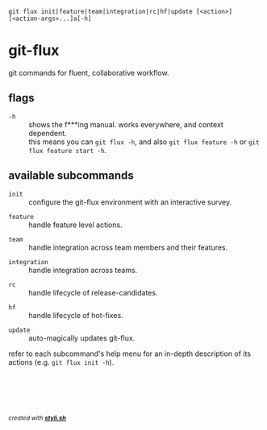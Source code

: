 
    git flux init|feature|team|integration|rc|hf|update [<action>] [<action-args>...]a[-h]

# git-flux

git commands for fluent, collaborative workflow.

## flags

<dl>
	<dt><code>-h</code></dt>
	<dd>shows the f***ing manual. works everywhere, and context dependent.<br/>
this means you can <code>git flux -h</code>, and also <code>git flux feature -h</code> or <code>git flux feature start -h</code>.<br/></dd>
</dl>

## available subcommands

<dl>
	<dt><code>init</code></dt>
	<dd>configure the git-flux environment with an interactive survey.<br/></dd>
</dl>

<dl>
	<dt><code>feature</code></dt>
	<dd>handle feature level actions.<br/></dd>
</dl>

<dl>
	<dt><code>team</code></dt>
	<dd>handle integration across team members and their features.<br/></dd>
</dl>

<dl>
	<dt><code>integration</code></dt>
	<dd>handle integration across teams.<br/></dd>
</dl>

<dl>
	<dt><code>rc</code></dt>
	<dd>handle lifecycle of release-candidates.<br/></dd>
</dl>

<dl>
	<dt><code>hf</code></dt>
	<dd>handle lifecycle of hot-fixes.<br/></dd>
</dl>

<dl>
	<dt><code>update</code></dt>
	<dd>auto-magically updates git-flux.<br/></dd>
</dl>

refer to each subcommand's help menu for an in-depth description of its actions (e.g. `git flux init -h`).
 



<br/><br/>
---
<sup><i>created with <b><a href="https://github.com/eliranmal/styli.sh">styli.sh</a></b></i></sup>
